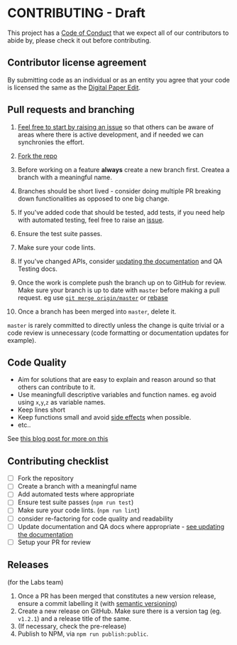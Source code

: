 # CONTRIBUTING - Draft

This project has a [Code of Conduct](./CODE_OF_CONDUCT.md) that we expect all of our contributors to abide by, please check it out before contributing.

## Contributor license agreement

By submitting code as an individual or as an entity you agree that your code is licensed the same as the [Digital Paper Edit](./LICENCE.md).

## Pull requests and branching

1. [Feel free to start by raising an issue](https://github.com/bbc/digital-paper-edit/issues/new?template=feature_request.md) so that others can be aware of areas where there is active development, and if needed we can synchronies the effort.

2. [Fork the repo](https://help.github.com/articles/fork-a-repo/)

3. Before working on a feature **always** create a new branch first. Createa a branch with a meaningful name.
4. Branches should be short lived - consider doing multiple PR breaking down functionalities as opposed to one big change.
5. If you've added code that should be tested, add tests, if you need help with automated testing, feel free to raise an [issue](https://github.com/bbc/digital-paper-edit/issues/new?template=feature_request.md).
6. Ensure the test suite passes.
7. Make sure your code lints.
8. If you've changed APIs, consider [updating the documentation](https://github.com/bbc/digital-paper-edit#documentation) and QA Testing docs.
9. Once the work is complete push the branch up on to GitHub for review. Make sure your branch is up to date with `master` before making a pull request. eg use [`git merge origin/master`](https://git-scm.com/docs/git-merge) or [rebase](https://git-scm.com/book/en/v2/Git-Branching-Rebasing)
10. Once a branch has been merged into `master`, delete it.

`master` is rarely committed to directly unless the change is quite trivial or a code review is unnecessary (code formatting or documentation updates for example).

## Code Quality

- Aim for solutions that are easy to explain and reason around so that others can contribute to it.
- Use meaningfull descriptive variables and function names. eg avoid using `x`,`y`,`z` as variable names.
- Keep lines short
- Keep functions small and avoid [side effects](<https://en.wikipedia.org/wiki/Side_effect_(computer_science)>) when possible.
- etc..

See [this blog post for more on this](https://medium.com/mindorks/how-to-write-clean-code-lessons-learnt-from-the-clean-code-robert-c-martin-9ffc7aef870c)

## Contributing checklist

- [ ] Fork the repository
- [ ] Create a branch with a meaningful name
- [ ] Add automated tests where appropriate
- [ ] Ensure test suite passes (`npm run test`)
- [ ] Make sure your code lints. (`npm run lint`)
- [ ] consider re-factoring for code quality and readability
- [ ] Update documentation and QA docs where appropriate - [see updating the documentation](https://github.com/bbc/digital-paper-edit#documentation)
- [ ] Setup your PR for review

## Releases

(for the Labs team)

1. Once a PR has been merged that constitutes a new version release, ensure a commit labelling it (with [semantic versioning](https://docs.npmjs.com/about-semantic-versioning))
2. Create a new release on GitHub. Make sure there is a version tag (eg. `v1.2.1`) and a release title of the same.
3. (If necessary, check the pre-release)
4. Publish to NPM, via `npm run publish:public`.

<!--
Good example of contribution guideline

https://reactjs.org/docs/how-to-contribute.html

another example - with more tech details

https://github.com/facebook/create-react-app/blob/master/CONTRIBUTING.md

https://github.com/facebookresearch/wav2letter/blob/master/CONTRIBUTING.md

https://github.com/hiddentao/fast-levenshtein/blob/master/CONTRIBUTING.md
 -->
